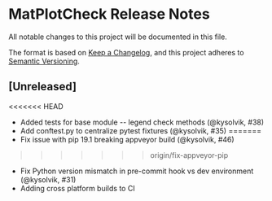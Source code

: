 # MatPlotCheck Release Notes

All notable changes to this project will be documented in this file.

The format is based on [Keep a Changelog](https://keepachangelog.com/en/1.0.0/),
and this project adheres to [Semantic Versioning](https://semver.org/spec/v2.0.0.html).

## [Unreleased]
<<<<<<< HEAD
* Added tests for base module -- legend check methods (@kysolvik, #38)
* Add conftest.py to centralize pytest fixtures (@kysolvik, #35)
=======
* Fix issue with pip 19.1 breaking appveyor build (@kysolvik, #46)
>>>>>>> origin/fix-appveyor-pip
* Fix Python version mismatch in pre-commit hook vs dev environment (@kysolvik, #31)
* Adding cross platform builds to CI

